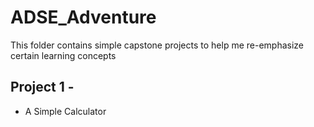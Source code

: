 # ADSE_Adventure
This folder contains simple capstone projects to help me re-emphasize certain learning concepts

## Project 1 -
* A Simple Calculator